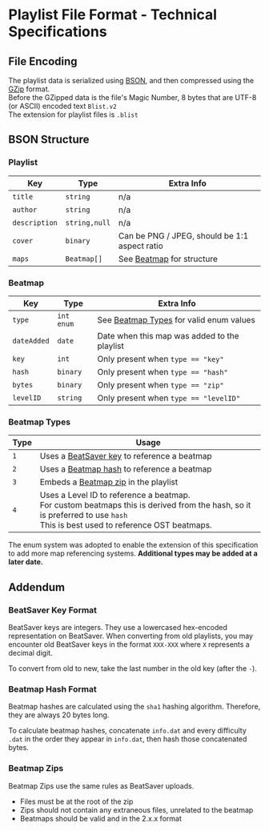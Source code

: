 # Playlist File Format - Technical Specifications

## File Encoding
The playlist data is serialized using [BSON](http://bsonspec.org/), and then compressed using the [GZip](https://www.gzip.org/) format.  
Before the GZipped data is the file's Magic Number, 8 bytes that are UTF-8 (or ASCII) encoded text `Blist.v2`  
The extension for playlist files is `.blist`

## BSON Structure
### Playlist
| Key | Type | Extra Info |
| - | - | - |
| `title` | `string` | n/a |
| `author` | `string` | n/a |
| `description` | `string,null` | n/a |
| `cover` | `binary` | Can be PNG / JPEG, should be 1:1 aspect ratio |
| `maps` | `Beatmap[]` | See [Beatmap](#beatmap) for structure |

### Beatmap
| Key | Type | Extra Info |
| - | - | - |
| `type` | `int enum` | See [Beatmap Types](#beatmap-types) for valid enum values |
| `dateAdded` | `date` | Date when this map was added to the playlist |
| `key` | `int` | Only present when `type == "key"` |
| `hash` | `binary` | Only present when `type == "hash"` |
| `bytes` | `binary` | Only present when `type == "zip"` |
| `levelID` | `string` | Only present when `type == "levelID"` |

### Beatmap Types
| Type | Usage |
| - | - |
| `1` | Uses a [BeatSaver key](#beatsaver-key-format) to reference a beatmap |
| `2` | Uses a [Beatmap hash](#beatmap-hash-format) to reference a beatmap |
| `3` | Embeds a [Beatmap zip](#beatmap-zips) in the playlist |
| `4` | Uses a Level ID to reference a beatmap.<br />For custom beatmaps this is derived from the hash, so it is preferred to use `hash`<br />This is best used to reference OST beatmaps. |

The enum system was adopted to enable the extension of this specification to add more map referencing systems. **Additional types may be added at a later date.**

## Addendum
### BeatSaver Key Format
BeatSaver keys are integers. They use a lowercased hex-encoded representation on BeatSaver. When converting from old playlists, you may encounter old BeatSaver keys in the format `XXX-XXX` where `X` represents a decimal digit.

To convert from old to new, take the last number in the old key (after the `-`).

### Beatmap Hash Format
Beatmap hashes are calculated using the `sha1` hashing algorithm. Therefore, they are always 20 bytes long.

To calculate beatmap hashes, concatenate `info.dat` and every difficulty `.dat` in the order they appear in `info.dat`, then hash those concatenated bytes.

### Beatmap Zips
Beatmap Zips use the same rules as BeatSaver uploads.
* Files must be at the root of the zip
* Zips should not contain any extraneous files, unrelated to the beatmap
* Beatmaps should be valid and in the 2.x.x format
